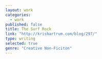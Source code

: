 ```yaml
---
layout: work
categories: 
  - work
published: false
title: The Surf Rock
link: "http://krishartrum.com/blog/297/"
type: writing
selected: true
genre: "Creative Non-Ficiton"
---
```



